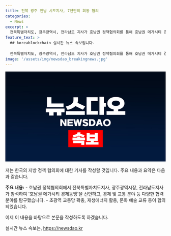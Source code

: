 ```yaml
---
title: 전북 광주 전남 시도지사, 7년만의 회동 협의
categories:
  - News
excerpt: >
  전북특별자치도, 광주광역시, 전라남도 지사가 호남권 정책협의회를 통해 호남권 메가시티 경제동맹을 선언하고, 초광역 교통망 확충 및 재생에너지 공동 개발, 문화교류 등을 합의했다. 7년 만에 열린 회의는 협력과 발전을 앞당기기 위한 것으로, 초광역 교통망 구축, 재생에너지 공동 활용, 문화예술 교류 등이 주요 핵심안으로 논의됐다. 또한, 지역 간 협력 강화를 통해 지역 내 분열을 해소하고자 했으며, 자칫 중단될 우려가 있던 회의를 앞으로도 지속할 계획이다. 호남권의 발전을 위한 합의는 그 동안의 지역 갈등을 해소하고 지역 발전을 위한 긍정적인 첫 걸음으로 기대된다.
feature_text: >
  ## koreablockchain 실시간 뉴스 속보입니다.

  전북특별자치도, 광주광역시, 전라남도 지사가 호남권 정책협의회를 통해 호남권 메가시티 경제동맹을 선언하고, 초광역 교통망 확충 및 재생에너지 공동 개발, 문화교류 등을 합의했다. 7년 만에 열린 회의는 협력과 발전을 앞당기기 위한 것으로, 초광역 교통망 구축, 재생에너지 공동 활용, 문화예술 교류 등이 주요 핵심안으로 논의됐다. 또한, 지역 간 협력 강화를 통해 지역 내 분열을 해소하고자 했으며, 자칫 중단될 우려가 있던 회의를 앞으로도 지속할 계획이다. 호남권의 발전을 위한 합의는 그 동안의 지역 갈등을 해소하고 지역 발전을 위한 긍정적인 첫 걸음으로 기대된다.
image: '/assets/img/newsdao_breakingnews.jpg'
---
```


<p><img src="/assets/img/newsdao_breakingnews.jpg" alt="koreablockchain 속보" /></p>

<p>저는 한국의 지방 정책 협의회에 대한 기사를 작성할 것입니다. 주요 내용과 요약은 다음과 같습니다.</p>

<p><strong>주요 내용:</strong>
- 호남권 정책협의회에서 전북특별자치도지사, 광주광역시장, 전라남도지사가 참석하여 '호남권 메가시티 경제동맹'을 선언하고, 경제 및 교통 분야 등 다양한 협력 분야를 탐구했습니다.
- 초광역 교통망 확충, 재생에너지 활용, 문화 예술 교류 등이 합의되었습니다.</p>

<p>이제 이 내용을 바탕으로 본문을 작성하도록 하겠습니다.</p>
실시간 뉴스 속보는, <a href="https://newsdao.kr" rel="dofollow">https://newsdao.kr</a>


